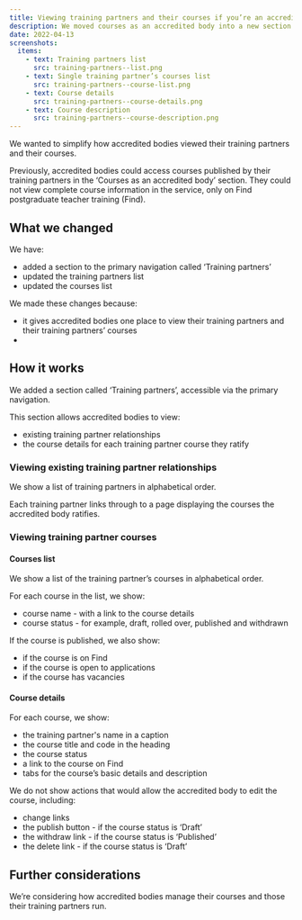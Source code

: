```yaml
---
title: Viewing training partners and their courses if you’re an accredited body
description: We moved courses as an accredited body into a new section called training partners
date: 2022-04-13
screenshots:
  items:
    - text: Training partners list
      src: training-partners--list.png
    - text: Single training partner’s courses list
      src: training-partners--course-list.png
    - text: Course details
      src: training-partners--course-details.png
    - text: Course description
      src: training-partners--course-description.png
---
```


We wanted to simplify how accredited bodies viewed their training partners and their courses.

Previously, accredited bodies could access courses published by their training partners in the ‘Courses as an accredited body’ section. They could not view complete course information in the service, only on Find postgraduate teacher training (Find).

## What we changed

We have:

- added a section to the primary navigation called ‘Training partners’
- updated the training partners list
- updated the courses list

We made these changes because:

- it gives accredited bodies one place to view their training partners and their training partners’ courses
-

## How it works

We added a section called ‘Training partners’, accessible via the primary navigation.

This section allows accredited bodies to view:

- existing training partner relationships
- the course details for each training partner course they ratify

### Viewing existing training partner relationships

We show a list of training partners in alphabetical order.

Each training partner links through to a page displaying the courses the accredited body ratifies.

### Viewing training partner courses

#### Courses list

We show a list of the training partner’s courses in alphabetical order.

For each course in the list, we show:

- course name - with a link to the course details
- course status - for example, draft, rolled over, published and withdrawn

If the course is published, we also show:

- if the course is on Find
- if the course is open to applications
- if the course has vacancies

#### Course details

For each course, we show:

- the training partner's name in a caption
- the course title and code in the heading
- the course status
- a link to the course on Find
- tabs for the course’s basic details and description

We do not show actions that would allow the accredited body to edit the course, including:

- change links
- the publish button - if the course status is ‘Draft’
- the withdraw link - if the course status is ‘Published’
- the delete link - if the course status is ‘Draft’

## Further considerations

We’re considering how accredited bodies manage their courses and those their training partners run.
